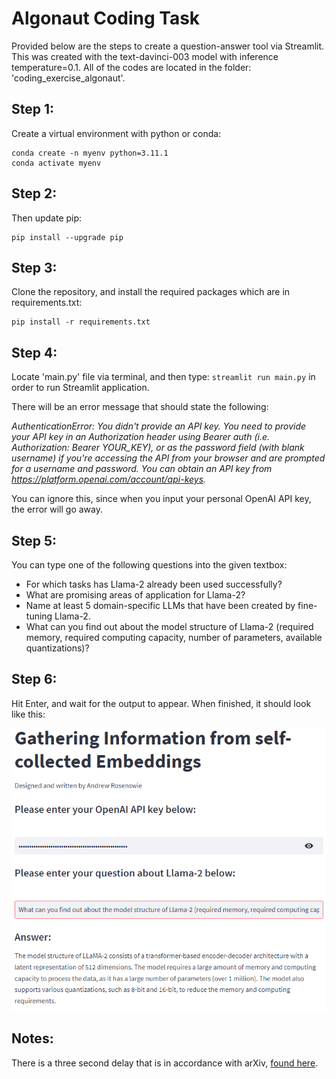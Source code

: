 # Algonaut Coding Task

Provided below are the steps to create a question-answer tool via Streamlit. This was created with the text-davinci-003 model with inference temperature=0.1.  All of the codes are located in the folder:  'coding_exercise_algonaut'.

## Step 1:
Create a virtual environment with python or conda:
```
conda create -n myenv python=3.11.1
conda activate myenv
```
## Step 2:
Then update pip:
```
pip install --upgrade pip
```
## Step 3:
Clone the repository, and install the required packages which are in requirements.txt:
```
pip install -r requirements.txt
```
## Step 4:
Locate 'main.py' file via terminal, and then type: ```streamlit run main.py``` in order to run Streamlit application.  

There will be an error message that should state the following:  

*AuthenticationError: You didn't provide an API key. You need to provide your API key in an Authorization header using Bearer auth (i.e. Authorization: Bearer YOUR_KEY), or as the password field (with blank username) if you're accessing the API from your browser and are prompted for a username and password. You can obtain an API key from https://platform.openai.com/account/api-keys.*

You can ignore this, since when you input your personal OpenAI API key, the error will go away.  
## Step 5:
You can type one of the following questions into the given textbox:
- For which tasks has Llama-2 already been used successfully?
- What are promising areas of application for Llama-2?
- Name at least 5 domain-specific LLMs that have been created by fine-tuning Llama-2.
- What can you find out about the model structure of Llama-2 (required memory, required computing capacity, number of parameters, available quantizations)?
## Step 6:
Hit Enter, and wait for the output to appear. When finished, it should look like this: 


![](coding_exercise_algonaut/screenshot.PNG)

## Notes:

There is a three second delay that is in accordance with arXiv, [found here](https://info.arxiv.org/help/api/tou.html).
